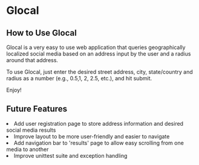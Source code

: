 <h1> Glocal </h1>

<h2> How to Use Glocal </h2>

<p> Glocal is a very easy to use web application that queries geographically localized
social media based on an address input by the user and a radius around that address. </p>

<p> To use Glocal, just enter the desired street address, city, state/country and 
radius as a number (e.g., 0.5,1, 2, 2.5, etc.), and hit submit. </p>

<p> Enjoy! </p>

<h2> Future Features </h2>

<li> Add user registration page to store address information and desired social
media results </li>

<li> Improve layout to be more user-friendly and easier to navigate </li>

<li> Add navigation bar to 'results' page to allow easy scrolling from one 
media to another </li>

<li> Improve unittest suite and exception handling </li>


